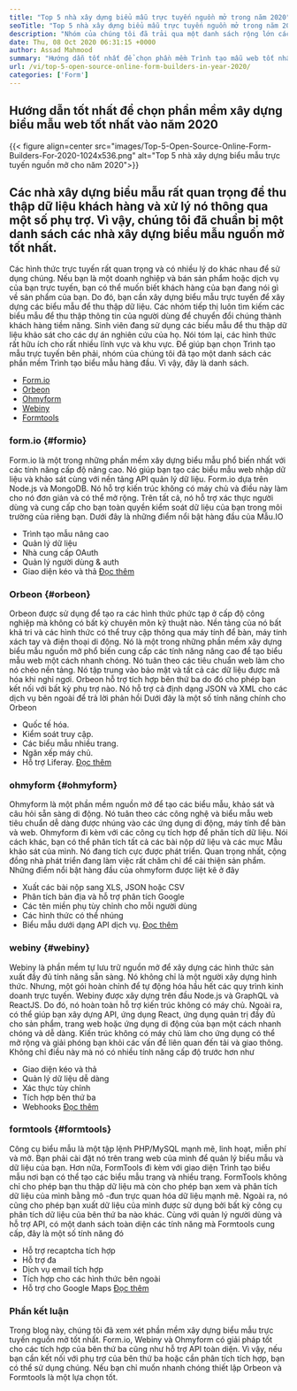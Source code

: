 ```yaml
---
title: "Top 5 nhà xây dựng biểu mẫu trực tuyến nguồn mở trong năm 2020" 
seoTitle: "Top 5 nhà xây dựng biểu mẫu trực tuyến nguồn mở trong năm 2020" 
description: "Nhóm của chúng tôi đã trải qua một danh sách rộng lớn các công cụ xây dựng biểu mẫu và chúng tôi đã liệt kê ngắn một số phần mềm xây dựng biểu mẫu trực tuyến hàng đầu cho bạn." 
date: Thu, 08 Oct 2020 06:31:15 +0000
author: Assad Mahmood
summary: "Hướng dẫn tốt nhất để chọn phần mềm Trình tạo mẫu web tốt nhất vào năm 2020" 
url: /vi/top-5-open-source-online-form-builders-in-year-2020/
categories: ['Form']
---
```


## Hướng dẫn tốt nhất để chọn phần mềm xây dựng biểu mẫu web tốt nhất vào năm 2020

{{< figure align=center src="images/Top-5-Open-Source-Online-Form-Builders-For-2020-1024x536.png" alt="Top 5 nhà xây dựng biểu mẫu trực tuyến nguồn mở cho năm 2020">}}


## Các nhà xây dựng biểu mẫu rất quan trọng để thu thập dữ liệu khách hàng và xử lý nó thông qua một số phụ trợ. Vì vậy, chúng tôi đã chuẩn bị một danh sách các nhà xây dựng biểu mẫu nguồn mở tốt nhất.
Các hình thức trực tuyến rất quan trọng và có nhiều lý do khác nhau để sử dụng chúng. Nếu bạn là một doanh nghiệp và bán sản phẩm hoặc dịch vụ của bạn trực tuyến, bạn có thể muốn biết khách hàng của bạn đang nói gì về sản phẩm của bạn. Do đó, bạn cần xây dựng biểu mẫu trực tuyến để xây dựng các biểu mẫu để thu thập dữ liệu.
Các nhóm tiếp thị luôn tìm kiếm các biểu mẫu để thu thập thông tin của người dùng để chuyển đổi chúng thành khách hàng tiềm năng. Sinh viên đang sử dụng các biểu mẫu để thu thập dữ liệu khảo sát cho các dự án nghiên cứu của họ. Nói tóm lại, các hình thức rất hữu ích cho rất nhiều lĩnh vực và khu vực.
Để giúp bạn chọn Trình tạo mẫu trực tuyến bên phải, nhóm của chúng tôi đã tạo một danh sách các phần mềm Trình tạo biểu mẫu hàng đầu. Vì vậy, đây là danh sách.
  * [Form.io][1]
  * [Orbeon][2]
  * [Ohmyform][3]
  * [Webiny][4]
  * [Formtools][5]


###  **form.io**  {#formio}

Form.io là một trong những phần mềm xây dựng biểu mẫu phổ biến nhất với các tính năng cấp độ nâng cao. Nó giúp bạn tạo các biểu mẫu web nhập dữ liệu và khảo sát cùng với nền tảng API quản lý dữ liệu.
Form.io dựa trên Node.js và MongoDB. Nó hỗ trợ kiến ​​trúc không có máy chủ và điều này làm cho nó đơn giản và có thể mở rộng. Trên tất cả, nó hỗ trợ xác thực người dùng và cung cấp cho bạn toàn quyền kiểm soát dữ liệu của bạn trong môi trường của riêng bạn.
Dưới đây là những điểm nổi bật hàng đầu của Mẫu.IO
  * Trình tạo mẫu nâng cao
  * Quản lý dữ liệu
  * Nhà cung cấp OAuth
  * Quản lý người dùng & auth
  * Giao diện kéo và thả
    [Đọc thêm][6]


###  **Orbeon**  {#orbeon}

Orbeon được sử dụng để tạo ra các hình thức phức tạp ở cấp độ công nghiệp mà không có bất kỳ chuyên môn kỹ thuật nào. Nền tảng của nó bất khả tri và các hình thức có thể truy cập thông qua máy tính để bàn, máy tính xách tay và điện thoại di động.
Nó là một trong những phần mềm xây dựng biểu mẫu nguồn mở phổ biến cung cấp các tính năng nâng cao để tạo biểu mẫu web một cách nhanh chóng. Nó tuân theo các tiêu chuẩn web làm cho nó chéo nền tảng. Nó tập trung vào bảo mật và tất cả các dữ liệu được mã hóa khi nghỉ ngơi.
Orbeon hỗ trợ tích hợp bên thứ ba do đó cho phép bạn kết nối với bất kỳ phụ trợ nào. Nó hỗ trợ cả định dạng JSON và XML cho các dịch vụ bên ngoài để trả lời phản hồi
Dưới đây là một số tính năng chính cho Orbeon
  * Quốc tế hóa.
  * Kiểm soát truy cập.
  * Các biểu mẫu nhiều trang.
  * Ngăn xếp máy chủ.
  * Hỗ trợ Liferay.
    [Đọc thêm][7]


###  **ohmyform**  {#ohmyform}

Ohmyform là một phần mềm nguồn mở để tạo các biểu mẫu, khảo sát và câu hỏi sẵn sàng di động. Nó tuân theo các công nghệ và biểu mẫu web tiêu chuẩn dễ dàng được nhúng vào các ứng dụng di động, máy tính để bàn và web.
Ohmyform đi kèm với các công cụ tích hợp để phân tích dữ liệu. Nói cách khác, bạn có thể phân tích tất cả các bài nộp dữ liệu và các mục Mẫu khảo sát của mình. Nó đang tích cực được phát triển. Quan trọng nhất, cộng đồng nhà phát triển đang làm việc rất chăm chỉ để cải thiện sản phẩm.
Những điểm nổi bật hàng đầu của ohmyform được liệt kê ở đây
  * Xuất các bài nộp sang XLS, JSON hoặc CSV
  * Phân tích bản địa và hỗ trợ phân tích Google
  * Các tên miền phụ tùy chỉnh cho mỗi người dùng
  * Các hình thức có thể nhúng
  * Biểu mẫu dưới dạng API dịch vụ.
    [Đọc thêm][8]


###  **webiny**  {#webiny}

Webiny là phần mềm tự lưu trữ nguồn mở để xây dựng các hình thức sản xuất đầy đủ tính năng sẵn sàng. Nó không chỉ là một người xây dựng hình thức. Nhưng, một gói hoàn chỉnh để tự động hóa hầu hết các quy trình kinh doanh trực tuyến.
Webiny được xây dựng trên đầu Node.js và GraphQL và ReactJS. Do đó, nó hoàn toàn hỗ trợ kiến ​​trúc không có máy chủ. Ngoài ra, có thể giúp bạn xây dựng API, ứng dụng React, ứng dụng quản trị đầy đủ cho sản phẩm, trang web hoặc ứng dụng di động của bạn một cách nhanh chóng và dễ dàng.
Kiến trúc không có máy chủ làm cho ứng dụng có thể mở rộng và giải phóng bạn khỏi các vấn đề liên quan đến tải và giao thông. Không chỉ điều này mà nó có nhiều tính năng cấp độ trước hơn như
  * Giao diện kéo và thả
  * Quản lý dữ liệu dễ dàng
  * Xác thực tùy chỉnh
  * Tích hợp bên thứ ba
  * Webhooks
    [Đọc thêm][9]


###  **formtools**  {#formtools}

Công cụ biểu mẫu là một tập lệnh PHP/MySQL mạnh mẽ, linh hoạt, miễn phí và mở. Bạn phải cài đặt nó trên trang web của mình để quản lý biểu mẫu và dữ liệu của bạn. Hơn nữa, FormTools đi kèm với giao diện Trình tạo biểu mẫu nơi bạn có thể tạo các biểu mẫu trang và nhiều trang.
FormTools không chỉ cho phép bạn thu thập dữ liệu mà còn cho phép bạn xem và phân tích dữ liệu của mình bằng mô -đun trực quan hóa dữ liệu mạnh mẽ. Ngoài ra, nó cũng cho phép bạn xuất dữ liệu của mình được sử dụng bởi bất kỳ công cụ phân tích dữ liệu của bên thứ ba nào khác.
Cùng với quản lý người dùng và hỗ trợ API, có một danh sách toàn diện các tính năng mà Formtools cung cấp, đây là một số tính năng đó
  * Hỗ trợ recaptcha tích hợp
  * Hỗ trợ đa
  * Dịch vụ email tích hợp
  * Tích hợp cho các hình thức bên ngoài
  * Hỗ trợ cho Google Maps
    [Đọc thêm][10]

### Phần kết luận
Trong blog này, chúng tôi đã xem xét phần mềm xây dựng biểu mẫu trực tuyến nguồn mở tốt nhất. Form.io, Webiny và Ohmyform có giải pháp tốt cho các tích hợp của bên thứ ba cũng như hỗ trợ API toàn diện. Vì vậy, nếu bạn cần kết nối với phụ trợ của bên thứ ba hoặc cần phân tích tích hợp, bạn có thể sử dụng chúng. Nếu bạn chỉ muốn nhanh chóng thiết lập Orbeon và Formtools là một lựa chọn tốt.



 [1]: #formio
 [2]: #orbeon
 [3]: #ohmyform
 [4]: #webiny
 [5]: #formtools
 [6]: https://products.containerize.com/form/formio
 [7]: https://products.containerize.com/form/orbeon
 [8]: https://products.containerize.com/form/ohmyform
 [9]: https://products.containerize.com/form/webiny
 [10]: https://products.containerize.com/form/formtools
